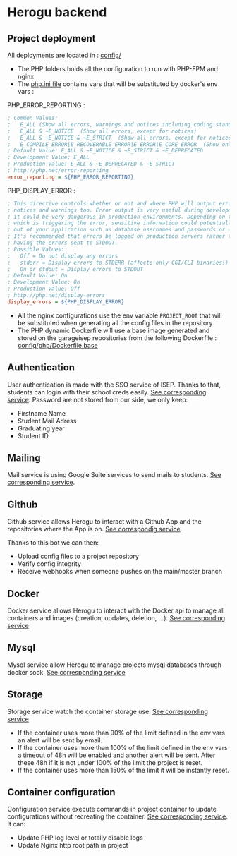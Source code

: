 # Herogu backend

## Project deployment
All deployments are located in : [config/](config/)
* The PHP folders holds all the configuration to run with PHP-FPM and nginx
* The [php.ini file](config/php/php.ini) contains vars that will be substituted by docker's env vars :

PHP_ERROR_REPORTING : 
```ini
; Common Values:
;   E_ALL (Show all errors, warnings and notices including coding standards.)
;   E_ALL & ~E_NOTICE  (Show all errors, except for notices)
;   E_ALL & ~E_NOTICE & ~E_STRICT  (Show all errors, except for notices and coding standards warnings.)
;   E_COMPILE_ERROR|E_RECOVERABLE_ERROR|E_ERROR|E_CORE_ERROR  (Show only errors)
; Default Value: E_ALL & ~E_NOTICE & ~E_STRICT & ~E_DEPRECATED
; Development Value: E_ALL
; Production Value: E_ALL & ~E_DEPRECATED & ~E_STRICT
; http://php.net/error-reporting
error_reporting = ${PHP_ERROR_REPORTING}
```

PHP_DISPLAY_ERROR :
```ini
; This directive controls whether or not and where PHP will output errors,
; notices and warnings too. Error output is very useful during development, but
; it could be very dangerous in production environments. Depending on the code
; which is triggering the error, sensitive information could potentially leak
; out of your application such as database usernames and passwords or worse.
; It's recommended that errors be logged on production servers rather than
; having the errors sent to STDOUT.
; Possible Values:
;   Off = Do not display any errors 
;   stderr = Display errors to STDERR (affects only CGI/CLI binaries!)   
;   On or stdout = Display errors to STDOUT
; Default Value: On
; Development Value: On
; Production Value: Off
; http://php.net/display-errors
display_errors = ${PHP_DISPLAY_ERROR}
```
* All the nginx configurations use the env variable `PROJECT_ROOT` that will be substituted when generating all the config files in the repository
* The PHP dynamic Dockerfile will use a base image generated and stored on the garageisep repositories from the following Dockerfile : [config/php/Dockerfile.base](config/php/Dockerfile.base)

## Authentication
User authentication is made with the SSO service of ISEP. Thanks to that, students can login with their school creds easily. [See corresponding service](src/services/sso.service.ts).
Password are not stored from our side, we only keep:
 * Firstname Name
 * Student Mail Adress
 * Graduating year
 * Student ID

## Mailing
Mail service is using Google Suite services to send mails to students. [See corresponding service](src/services/mailer.service.ts).

## Github
Github service allows Herogu to interact with a Github App and the repositories where the App is on. [See correspondig service](src/services/github.service.ts).

Thanks to this bot we can then:
 * Upload config files to a project repository
 * Verify config integrity
 * Receive webhooks when someone pushes on the main/master branch

## Docker
Docker service allows Herogu to interact with the Docker api to manage all containers and images (creation, updates, deletion, ...). [See corresponding service](src/services/docker.service.ts)

## Mysql
Mysql service allow Herogu to manage projects mysql databases through docker sock. [See corresponding service](src/services/mysql.service.ts)

## Storage
Storage service watch the container storage use. [See corresponding service](src/services/storage.service.ts)
 * If the container uses more than 90% of the limit defined in the env vars an alert will be sent by email.
 * If the container uses more than 100% of the limit defined in the env vars a timeout of 48h will be enabled and another alert will be sent. After these 48h if it is not under 100% of the limit the project is reset.
 * If the container uses more than 150% of the limit it will be instantly reset.

## Container configuration
Configuration service execute commands in project container to update configurations without recreating the container. [See corresponding service](src/services/config.service.ts). It can:
 * Update PHP log level or totally disable logs
 * Update Nginx http root path in project